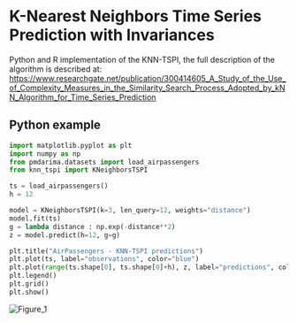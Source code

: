 # K-Nearest Neighbors Time Series Prediction with Invariances

Python and R implementation of the KNN-TSPI, the full description of the algorithm is described at: https://www.researchgate.net/publication/300414605_A_Study_of_the_Use_of_Complexity_Measures_in_the_Similarity_Search_Process_Adopted_by_kNN_Algorithm_for_Time_Series_Prediction

## Python example

```python
import matplotlib.pyplot as plt
import numpy as np
from pmdarima.datasets import load_airpassengers
from knn_tspi import KNeighborsTSPI

ts = load_airpassengers()
h = 12

model = KNeighborsTSPI(k=3, len_query=12, weights="distance")
model.fit(ts)
g = lambda distance : np.exp(-distance**2)
z = model.predict(h=12, g=g)

plt.title("AirPassengers - KNN-TSPI predictions")
plt.plot(ts, label="observations", color="blue")
plt.plot(range(ts.shape[0], ts.shape[0]+h), z, label="predictions", color="red")
plt.legend()
plt.grid()
plt.show()
```
![Figure_1](https://user-images.githubusercontent.com/56834802/108384834-dcc2ba80-71e9-11eb-96aa-2e0c95b0a2a2.png)
